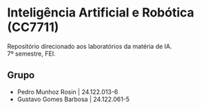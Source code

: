 # Inteligência Artificial e Robótica (CC7711)
Repositório direcionado aos laboratórios da matéria de IA. <br>
7º semestre, FEI.

## Grupo

* Pedro Munhoz Rosin | 24.122.013-6
* Gustavo Gomes Barbosa | 24.122.061-5
